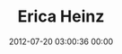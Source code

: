 ---
title: "Erica Heinz"
date: 2012-07-20 03:00:36 00:00
permalink: /ericaheinz
twitter: "ericaheinz"
likes: [1106,1047,1081,1105,305,618,992,1617,1843,1858,1874,1970,1978,2369,2383,2058,2084]
id: 1202
gravatar: "http://www.gravatar.com/avatar/460aa51706c4ad81c8d63ad7c27cdbbd"
---